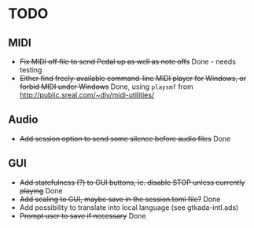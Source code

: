 # TODO

## MIDI
* ~~Fix MIDI off file to send Pedal up as well as note offs~~ Done - needs testing
* ~~Either find freely-available command-line MIDI player for Windows, or forbid MIDI under Windows~~ Done, using `playsmf` from http://public.sreal.com/~div/midi-utilities/

## Audio
* ~~Add session option to send some silence before audio files~~ Done 

## GUI
* ~~Add statefulness (?) to GUI buttons, ie. disable STOP unless currently playing~~ Done
* ~~Add scaling to GUI, maybe save in the session.toml file?~~ Done
* Add possibility to translate into local language (see gtkada-intl.ads)
* ~~Prompt user to save if necessary~~ Done
